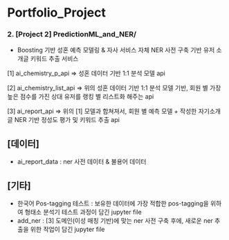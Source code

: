 # Portfolio_Project

### 2. [Project 2] PredictionML_and_NER/
 
  - Boosting 기반 성혼 예측 모델링 & 자사 서비스 자체 NER 사전 구축 기반 유저 소개글 키워드 추출 서비스 

[1] ai_chemistry_p_api
 => 성혼 데이터 기반 1:1 분석 모델 api
 
[2] ai_chemistry_list_api
 => 위의 성혼 데이터 기반 1:1 분석 모델 기반, 회원 별 가장 높은 점수를 가진 상대 유저를 랭킹 별 리스트화 해주는 api
 
[3] ai_report_api
 => 위의 [1] 모델과 합쳐져서, 회원 별 예측 모델 + 작성한 자기소개글 NER 기반 정성도 평가 및 키워드 추출 api 
 

 
 ## [데이터]
 
 - ai_report_data : ner 사전 데이터 & 불용어 데이터
 
 
 ## [기타] 
 
 + 한국어 Pos-tagging 테스트 : 보유한 데이터에 가장 적합한 pos-tagging을 위하여 형태소 분석기 테스트 과정이 담긴 jupyter file
 + add_ner : [3] 도메인(이성 매칭 기반)에 맞는 ner 사전 구축 후에, 새로운 ner 추출을 위한 작업이 담긴 jupyter file

